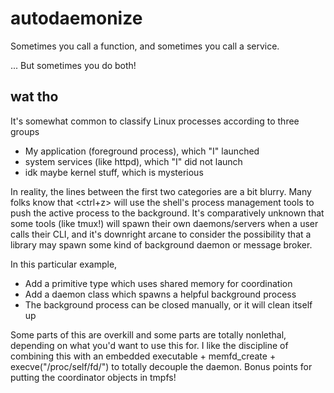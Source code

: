 # autodaemonize

Sometimes you call a function, and sometimes you call a service.

... But sometimes you do both!

## wat tho

It's somewhat common to classify Linux processes according to three groups
 * My application (foreground process), which "I" launched
 * system services (like httpd), which "I" did not launch
 * idk maybe kernel stuff, which is mysterious

In reality, the lines between the first two categories are a bit blurry.
Many folks know that <ctrl+z> will use the shell's process management tools to
push the active process to the background.  It's comparatively unknown that
some tools (like tmux!) will spawn their own daemons/servers when a user calls
their CLI, and it's downright arcane to consider the possibility that a library
may spawn some kind of background daemon or message broker.

In this particular example,
 * Add a primitive type which uses shared memory for coordination
 * Add a daemon class which spawns a helpful background process
 * The background process can be closed manually, or it will clean itself up
 
Some parts of this are overkill and some parts are totally nonlethal, depending
on what you'd want to use this for.  I like the discipline of combining this
with an embedded executable + memfd_create + execve("/proc/self/fd/<memfd>")
to totally decouple the daemon.  Bonus points for putting the coordinator
objects in tmpfs!
